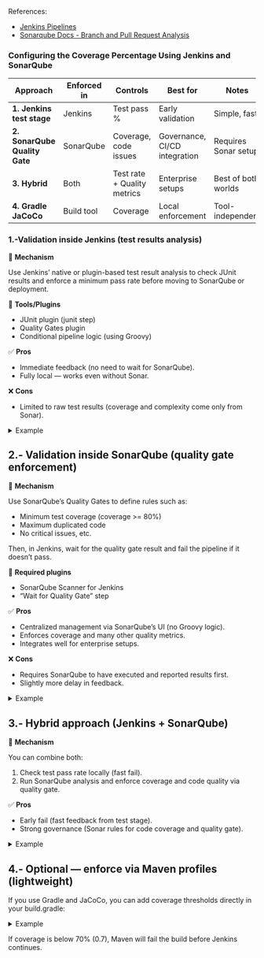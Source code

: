 

References:

- [Jenkins Pipelines](https://www.jenkins.io/doc/book/pipeline/)
- [Sonarqube Docs - Branch and Pull Request Analysis](https://docs.sonarsource.com/sonarqube-server/analyzing-source-code/branch-analysis/introduction)



### Configuring the Coverage Percentage Using Jenkins and SonarQube

| Approach                      | Enforced in | Controls                    | Best for                      | Notes                |
| ----------------------------- | ----------- | --------------------------- | ----------------------------- | -------------------- |
| **1. Jenkins test stage**     | Jenkins     | Test pass %                 | Early validation              | Simple, fast         |
| **2. SonarQube Quality Gate** | SonarQube   | Coverage, code issues       | Governance, CI/CD integration | Requires Sonar setup |
| **3. Hybrid**                 | Both        | Test rate + Quality metrics | Enterprise setups             | Best of both worlds  |
| **4. Gradle JaCoCo**          | Build tool  | Coverage                    | Local enforcement             | Tool-independent     |


### 1.-Validation inside Jenkins (test results analysis)

🔸 **Mechanism**

Use Jenkins’ native or plugin-based test result analysis to check JUnit results and enforce a minimum pass rate before moving to SonarQube or deployment.

🔸 **Tools/Plugins**

- JUnit plugin (junit step)
- Quality Gates plugin
- Conditional pipeline logic (using Groovy)


✅ **Pros**

- Immediate feedback (no need to wait for SonarQube).
- Fully local — works even without Sonar.

❌ **Cons**

- Limited to raw test results (coverage and complexity come only from Sonar).

<details>
  <summary>Example</summary>

```
pipeline {
  agent any

  stages {
    stage('Build') {
      steps {
        sh './mvnw clean package'
      }
    }

    stage('Test') {
      steps {
        junit '**/target/surefire-reports/*.xml'
      }
    }

    stage('Check Test Results') {
      steps {
        script {
          def testResult = junit '**/target/surefire-reports/*.xml'
          def passRate = (testResult.passCount * 100) / testResult.totalCount
          echo "Test pass rate: ${passRate}%"
          if (passRate < 80) {
            error "Build failed: test pass rate below threshold (80%)"
          }
        }
      }
    }

    stage('SonarQube Analysis') {
      steps {
        withSonarQubeEnv('SonarQubeServer') {
          sh './mvnw sonar:sonar'
        }
      }
    }
  }
}

```
</details>


## 2.- Validation inside SonarQube (quality gate enforcement)

🔸 **Mechanism**

Use SonarQube’s Quality Gates to define rules such as:
- Minimum test coverage (coverage >= 80%)
- Maximum duplicated code
- No critical issues, etc.

Then, in Jenkins, wait for the quality gate result and fail the pipeline if it doesn’t pass.

🔸 **Required plugins**

- SonarQube Scanner for Jenkins
- “Wait for Quality Gate” step


✅ **Pros**

- Centralized management via SonarQube’s UI (no Groovy logic).
- Enforces coverage and many other quality metrics.
- Integrates well for enterprise setups.

❌ **Cons**

- Requires SonarQube to have executed and reported results first.
- Slightly more delay in feedback.

<details>
  <summary>Example</summary>

```
pipeline {
  agent any

  stages {
    stage('Build and Test') {
      steps {
        sh './mvnw clean verify'
      }
    }

    stage('SonarQube Analysis') {
      steps {
        withSonarQubeEnv('SonarQubeServer') {
          sh './mvnw sonar:sonar'
        }
      }
    }

    stage('Quality Gate') {
      steps {
        timeout(time: 5, unit: 'MINUTES') {
          waitForQualityGate abortPipeline: true
        }
      }
    }

    stage('Deploy') {
      steps {
        echo 'Deploying...'
      }
    }
  }
}

```
</details>


## 3.- Hybrid approach (Jenkins + SonarQube)

🔸 **Mechanism**

You can combine both:
1. Check test pass rate locally (fast fail).
2. Run SonarQube analysis and enforce coverage and code quality via quality gate.



✅ **Pros**

- Early fail (fast feedback from test stage).
- Strong governance (Sonar rules for code coverage and quality gate).

<details>
  <summary>Example</summary>

```
stage('Check Tests') {
  steps {
    script {
      def testResult = junit '**/target/surefire-reports/*.xml'
      def passRate = (testResult.passCount * 100) / testResult.totalCount
      if (passRate < 90) {
        error "Test pass rate below 90%!"
      }
    }
  }
}

stage('SonarQube Analysis') {
  steps {
    withSonarQubeEnv('SonarQubeServer') {
      sh './mvnw sonar:sonar'
    }
  }
}

stage('Quality Gate') {
  steps {
    timeout(time: 5, unit: 'MINUTES') {
      waitForQualityGate abortPipeline: true
    }
  }
}
```
</details>


## 4.- Optional — enforce via Maven profiles (lightweight)

If you use Gradle and JaCoCo, you can add coverage thresholds directly in your build.gradle:


<details>
  <summary>Example</summary>

```

test {
    testLogging {
        events "passed", "skipped", "failed"
    }
    jvmArgs "-Xshare:off"
    useJUnitPlatform()
    finalizedBy jacocoTestReport
}

jacocoTestReport {
    dependsOn test
    reports {
        xml.required = true
        csv.required = false
        html.outputLocation = layout.buildDirectory.dir('jacocoHtml')
    }
}

// JaCoCo configuration: https://docs.gradle.org/current/userguide/jacoco_plugin.html
jacocoTestCoverageVerification {
    violationRules {
        rule {
            limit {
                counter = 'LINE'
                value = 'COVEREDRATIO'
                minimum = 0.7
            }
        }
    }
}

sonar {
    properties {
        //property "sonar.jacoco.reportPaths", jacoco.reportsDirectory
    }


```
</details>

If coverage is below 70% (0.7), Maven will fail the build before Jenkins continues.
